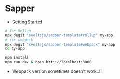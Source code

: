 # Sapper

- Getting Started

```bash
# for Rollup
npx degit "sveltejs/sapper-template#rollup" my-app
# for webpack
npx degit "sveltejs/sapper-template#webpack" my-app
cd my-app

npm install
npm run dev & open http://localhost:3000
```

- Webpack version sometimes doesn't work..!!
